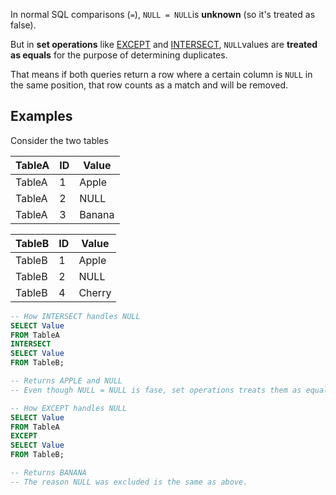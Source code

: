 In normal SQL comparisons (`=`), `NULL = NULL`is **unknown** (so it's treated as false).

But in **set operations** like [EXCEPT](051-except.md) and [INTERSECT](050-intersect.md), `NULL`values are **treated as equals** for the purpose of determining duplicates.

That means if both queries return a row where a certain column is `NULL` in the same position, that row counts as a match and will be removed.
## Examples
Consider the two tables

| TableA | ID  | Value  |
| ------ | --- | ------ |
| TableA | 1   | Apple  |
| TableA | 2   | NULL   |
| TableA | 3   | Banana |

| TableB | ID  | Value  |
| ------ | --- | ------ |
| TableB | 1   | Apple  |
| TableB | 2   | NULL   |
| TableB | 4   | Cherry |
```SQL
-- How INTERSECT handles NULL
SELECT Value
FROM TableA
INTERSECT
SELECT Value
FROM TableB;

-- Returns APPLE and NULL
-- Even though NULL = NULL is fase, set operations treats them as equals

-- How EXCEPT handles NULL
SELECT Value
FROM TableA
EXCEPT
SELECT Value
FROM TableB;

-- Returns BANANA
-- The reason NULL was excluded is the same as above.
```